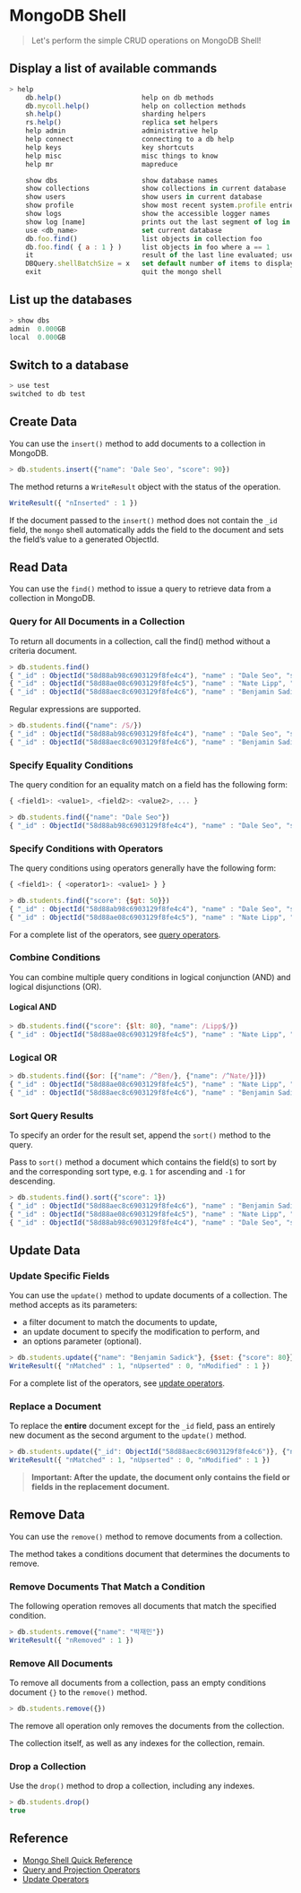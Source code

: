 # MongoDB Shell

> Let's perform the simple CRUD operations on MongoDB Shell!

## Display a list of available commands

```js
> help
    db.help()                    help on db methods
    db.mycoll.help()             help on collection methods
    sh.help()                    sharding helpers
    rs.help()                    replica set helpers
    help admin                   administrative help
    help connect                 connecting to a db help
    help keys                    key shortcuts
    help misc                    misc things to know
    help mr                      mapreduce

    show dbs                     show database names
    show collections             show collections in current database
    show users                   show users in current database
    show profile                 show most recent system.profile entries with time >= 1ms
    show logs                    show the accessible logger names
    show log [name]              prints out the last segment of log in memory, 'global' is default
    use <db_name>                set current database
    db.foo.find()                list objects in collection foo
    db.foo.find( { a : 1 } )     list objects in foo where a == 1
    it                           result of the last line evaluated; use to further iterate
    DBQuery.shellBatchSize = x   set default number of items to display on shell
    exit                         quit the mongo shell
```

## List up the databases

```js
> show dbs
admin  0.000GB
local  0.000GB
```

## Switch to a database

```js
> use test
switched to db test
```

## Create Data

You can use the `insert()` method to add documents to a collection in MongoDB.

```js
> db.students.insert({"name": 'Dale Seo', "score": 90})
```

The method returns a `WriteResult` object with the status of the operation.

```js
WriteResult({ "nInserted" : 1 })
```

If the document passed to the `insert()` method does not contain the `_id` field, the `mongo` shell automatically adds the field to the document and sets the field’s value to a generated ObjectId.

## Read Data

You can use the `find()` method to issue a query to retrieve data from a collection in MongoDB.

### Query for All Documents in a Collection

To return all documents in a collection, call the find\(\) method without a criteria document.

```js
> db.students.find()
{ "_id" : ObjectId("58d88ab98c6903129f8fe4c4"), "name" : "Dale Seo", "score" : 90 }
{ "_id" : ObjectId("58d88ae08c6903129f8fe4c5"), "name" : "Nate Lipp", "score" : 70 }
{ "_id" : ObjectId("58d88aec8c6903129f8fe4c6"), "name" : "Benjamin Sadick", "score" : 30 }
```

Regular expressions are supported.

```js
> db.students.find({"name": /S/})
{ "_id" : ObjectId("58d88ab98c6903129f8fe4c4"), "name" : "Dale Seo", "score" : 90 }
{ "_id" : ObjectId("58d88aec8c6903129f8fe4c6"), "name" : "Benjamin Sadick", "score" : 30 }
```

### Specify Equality Conditions

The query condition for an equality match on a field has the following form:

```js
{ <field1>: <value1>, <field2>: <value2>, ... }
```

```js
> db.students.find({"name": "Dale Seo"})
{ "_id" : ObjectId("58d88ab98c6903129f8fe4c4"), "name" : "Dale Seo", "score" : 90 }
```

### Specify Conditions with Operators

The query conditions using operators generally have the following form:

```js
{ <field1>: { <operator1>: <value1> } }
```

```js
> db.students.find({"score": {$gt: 50}})
{ "_id" : ObjectId("58d88ab98c6903129f8fe4c4"), "name" : "Dale Seo", "score" : 90 }
{ "_id" : ObjectId("58d88ae08c6903129f8fe4c5"), "name" : "Nate Lipp", "score" : 70 }
```

For a complete list of the operators, see [query operators](https://docs.mongodb.com/manual/reference/operator/query/).

### Combine Conditions

You can combine multiple query conditions in logical conjunction \(AND\) and logical disjunctions \(OR\).

#### Logical AND

```js
> db.students.find({"score": {$lt: 80}, "name": /Lipp$/})
{ "_id" : ObjectId("58d88ae08c6903129f8fe4c5"), "name" : "Nate Lipp", "score" : 70 }
```

### Logical OR

```js
> db.students.find({$or: [{"name": /^Ben/}, {"name": /^Nate/}]})
{ "_id" : ObjectId("58d88ae08c6903129f8fe4c5"), "name" : "Nate Lipp", "score" : 70 }
{ "_id" : ObjectId("58d88aec8c6903129f8fe4c6"), "name" : "Benjamin Sadick", "score" : 30 }
```

### Sort Query Results

To specify an order for the result set, append the `sort()` method to the query.

Pass to `sort()` method a document which contains the field\(s\) to sort by and the corresponding sort type, e.g. `1` for ascending and `-1` for descending.

```js
> db.students.find().sort({"score": 1})
{ "_id" : ObjectId("58d88aec8c6903129f8fe4c6"), "name" : "Benjamin Sadick", "score" : 30 }
{ "_id" : ObjectId("58d88ae08c6903129f8fe4c5"), "name" : "Nate Lipp", "score" : 70 }
{ "_id" : ObjectId("58d88ab98c6903129f8fe4c4"), "name" : "Dale Seo", "score" : 90 }
```

## Update Data

### Update Specific Fields

You can use the `update()` method to update documents of a collection. The method accepts as its parameters:

* a filter document to match the documents to update,
* an update document to specify the modification to perform, and
* an options parameter \(optional\).

```js
> db.students.update({"name": "Benjamin Sadick"}, {$set: {"score": 80}})
WriteResult({ "nMatched" : 1, "nUpserted" : 0, "nModified" : 1 })
```

For a complete list of the operators, see [update operators](https://docs.mongodb.com/manual/reference/operator/update/).

### Replace a Document

To replace the **entire** document except for the `_id` field, pass an entirely new document as the second argument to the `update()` method.

```js
> db.students.update({"_id": ObjectId("58d88aec8c6903129f8fe4c6")}, {"name": "박재민", "score": 100})
WriteResult({ "nMatched" : 1, "nUpserted" : 0, "nModified" : 1 })
```

> **Important: After the update, the document only contains the field or fields in the replacement document.**

## Remove Data

You can use the `remove()` method to remove documents from a collection.

The method takes a conditions document that determines the documents to remove.

### Remove Documents That Match a Condition

The following operation removes all documents that match the specified condition.

```js
> db.students.remove({"name": "박재민"})
WriteResult({ "nRemoved" : 1 })
```

### Remove All Documents

To remove all documents from a collection, pass an empty conditions document `{}` to the `remove()` method.

```js
> db.students.remove({})
```

The remove all operation only removes the documents from the collection.

The collection itself, as well as any indexes for the collection, remain.

### Drop a Collection

Use the `drop()` method to drop a collection, including any indexes.

```js
> db.students.drop()
true
```

## Reference

* [Mongo Shell Quick Reference](https://docs.mongodb.com/manual/reference/mongo-shell/)
* [Query and Projection Operators](https://docs.mongodb.com/manual/reference/operator/query/)
* [Update Operators](https://docs.mongodb.com/manual/reference/operator/update/)



